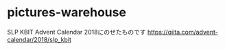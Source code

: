 # pictures-warehouse
SLP KBIT Advent Calendar 2018にのせたものです
https://qiita.com/advent-calendar/2018/slp_kbit
